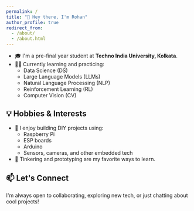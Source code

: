 ```yaml
---
permalink: /
title: "👋 Hey there, I'm Rohan"
author_profile: true
redirect_from: 
  - /about/
  - /about.html
---
```



- 🎓 I'm a pre-final year student at **Techno India University, Kolkata**.
- 🧑‍💻 Currently learning and practicing:
  - Data Science (DS)
  - Large Language Models (LLMs)
  - Natural Language Processing (NLP)
  - Reinforcement Learning (RL)
  - Computer Vision (CV)

## 💡 Hobbies & Interests

- 🤖 I enjoy building DIY projects using:
  - Raspberry Pi
  - ESP boards
  - Arduino
  - Sensors, cameras, and other embedded tech
- 🔧 Tinkering and prototyping are my favorite ways to learn.

## 📫 Let's Connect

I'm always open to collaborating, exploring new tech, or just chatting about cool projects!
